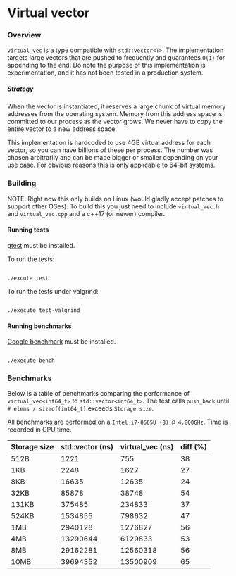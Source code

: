 # Virtual vector

### Overview

`virtual_vec` is a type compatible with `std::vector<T>`. The implementation targets large vectors that are pushed to frequently and guarantees `O(1)` for appending to the end. Do note the purpose of this implementation is experimentation, and it has not been tested in a production system.

##### Strategy

When the vector is instantiated, it reserves a large chunk of virtual memory addresses from the operating system. Memory from this address space is committed to our process as the vector grows. We never have to copy the entire vector to a new address space.

This implementation is hardcoded to use 4GB virtual address for each vector, so you can have billions of these per process. The number was chosen arbitrarily and can be made bigger or smaller depending on your use case. For obvious reasons this is only applicable to 64-bit systems.

### Building

NOTE: Right now this only builds on Linux (would gladly accept patches to support other OSes). To build this you just need to include `virtual_vec.h` and `virtual_vec.cpp` and a c++17 (or newer) compiler.

#### Running tests

[gtest](https://google.github.io/googletest/) must be installed.

To run the tests:

```

./excute test

```

To run the tests under valgrind:

```

./execute test-valgrind

```

#### Running benchmarks

[Google benchmark](https://github.com/google/benchmark) must be installed.

```

./execute bench

```

### Benchmarks

Below is a table of benchmarks comparing the performance of `virtual_vec<int64_t>` to `std::vector<int64_t>`. The test calls `push_back` until `# elems / sizeof(int64_t)` exceeds `Storage size`.

All benchmarks are performed on a `Intel i7-8665U (8) @ 4.800GHz`. Time is recorded in CPU time.

| Storage size  | std::vector (ns)       | virtual_vec (ns)       | diff (%) |
| ------------- | ---------------------- | ---------------------- | -------- |
| 512B          | 1221                   | 755                    | 38       |
| 1KB           | 2248                   | 1627                   | 27       |
| 8KB           | 16635                  | 12635                  | 24       |
| 32KB          | 85878                  | 38748                  | 54       |
| 131KB         | 375485                 | 234833                 | 37       |
| 524KB         | 1534855                | 798632                 | 47       |
| 1MB           | 2940128                | 1276827                | 56       |
| 4MB           | 13290644               | 6129833                | 53       |
| 8MB           | 29162281               | 12560318               | 56       |
| 10MB          | 39694352               | 13500909               | 65       |